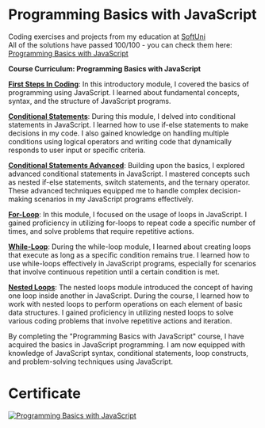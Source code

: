 # Programming Basics with JavaScript
Coding exercises and projects from my education at <a href="www.softuni.bg">SoftUni</a>
<br>
All of the solutions have passed 100/100 - you can check them here: <a href="https://judge.softuni.org/Contests/#!/List/ByCategory/247/JS-Basics">Programming Basics with JavaScript</a>
<br>

<b>Course Curriculum: Programming Basics with JavaScript</b>

**<ins>First Steps In Coding</ins>**: In this introductory module, I covered the basics of programming using JavaScript. I learned about fundamental concepts, syntax, and the structure of JavaScript programs.

**<ins>Conditional Statements</ins>**: During this module, I delved into conditional statements in JavaScript. I learned how to use if-else statements to make decisions in my code. I also gained knowledge on handling multiple conditions using logical operators and writing code that dynamically responds to user input or specific criteria.

**<ins>Conditional Statements Advanced</ins>**: Building upon the basics, I explored advanced conditional statements in JavaScript. I mastered concepts such as nested if-else statements, switch statements, and the ternary operator. These advanced techniques equipped me to handle complex decision-making scenarios in my JavaScript programs effectively.

**<ins>For-Loop</ins>**: In this module, I focused on the usage of loops in JavaScript. I gained proficiency in utilizing for-loops to repeat code a specific number of times, and solve problems that require repetitive actions.

**<ins>While-Loop</ins>**: During the while-loop module, I learned about creating loops that execute as long as a specific condition remains true. I learned how to use while-loops effectively in JavaScript programs, especially for scenarios that involve continuous repetition until a certain condition is met.

**<ins>Nested Loops</ins>**: The nested loops module introduced the concept of having one loop inside another in JavaScript. During the course, I learned how to work with nested loops to perform operations on each element of basic data structures. I gained proficiency in utilizing nested loops to solve various coding problems that involve repetitive actions and iteration.

By completing the "Programming Basics with JavaScript" course, I have acquired the basics in JavaScript programming. I am now equipped with knowledge of JavaScript syntax, conditional statements, loop constructs, and problem-solving techniques using JavaScript.
# Certificate
<a href="https://softuni.bg/certificates/details/170528/f8553fdd" rel="nofollow"><img src="https://user-images.githubusercontent.com/101351760/234004462-4e3fb921-96db-4ffa-ae35-cceb007004fe.png" alt="Programming Basics with JavaScript"></a>
